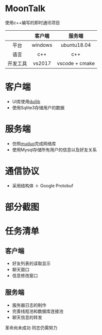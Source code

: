 # MoonTalk
使用c++编写的即时通讯项目

|     | 客户端 | 服务端 |
|:------:|:------:|:------:|
| 平台 | windows | ubuntu18.04|
| 语言 | c++ | c++|
| 开发工具 | vs2017 | vscode + cmake|



# 客户端
* UI库使用[duilib](https://github.com/duilib/duilib)
* 使用Sqlite3存储用户的数据


# 服务端
* 仿照[muduo](https://github.com/chenshuo/muduo)完成网络库
* 使用Mysql存储所有用户的信息以及好友关系


# 通信协议
* 采用结构体 ＋ Google Protobuf


# 部分截图


# 任务清单
## 客户端
* 好友列表的读取显示
* 聊天窗口
* 信息修改窗口

## 服务端
* 服务器日志的制作
* 完善线程池和数据库连接池
* 聊天信息的转发



革命尚未成功
同志仍需努力
